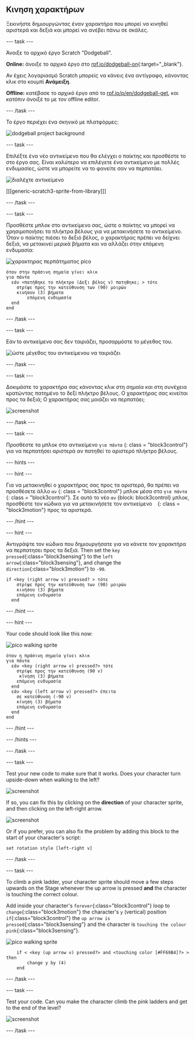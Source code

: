 ## Κινηση χαρακτήρων

Ξεκινήστε δημιουργώντας έναν χαρακτήρα που μπορεί να κινηθεί αριστερά και δεξιά και μπορεί να ανέβει πάνω σε σκάλες.

\--- task \---

Άνοιξε το αρχικό έργο Scratch "Dodgeball".

**Online:** άνοιξε το αρχικό έργο στο [rpf.io/dodgeball-on](http://rpf.io/dodgeball-on){:target="_blank"}.

Αν έχεις λογαριασμό Scratch μπορείς να κάνεις ένα αντίγραφο, κάνοντας κλικ στο κουμπί **Ανάμειξη**.

**Offline:** κατέβασε το αρχικό έργο από το [rpf.io/p/en/dodgeball-get](http://rpf.io/p/en/dodgeball-get), και κατόπιν άνοιξέ το με τον offline editor.

\--- /task \---

Το έργο περιέχει ένα σκηνικό με πλατφόρμες:

![dodgeball project background](images/dodge-background.png)

\--- task \---

Επιλέξτε ένα νέο αντικείμενο που θα ελέγχει ο παίκτης και προσθέστε το στο έργο σας. Είναι καλύτερο να επιλέγετε ένα αντικείμενο με πολλές ενδυμασίες, ώστε να μπορείτε να το φανείτε σαν να περπατάει.

![διαλέχτε αντικείμενο](images/dodge-characters.png)

[[[generic-scratch3-sprite-from-library]]]

\--- /task \---

\--- task \---

Προσθέστε μπλοκ στο αντικείμενο σας, ώστε ο παίκτης να μπορεί να χρησιμοποιήσει τα πλήκτρα βέλους για να μετακινήσετε το αντικείμενο. Όταν ο παίκτης πιέσει το δεξιό βέλος, ο χαρακτήρας πρέπει να δείχνει δεξιά, να μετακινεί μερικά βήματα και να αλλάζει στην επόμενη ενδυμασία:

![χαρακτηρας περπάτηματος pico](images/pico_walking_sprite.png)

```blocks3
όταν στην πράσινη σημαία γίνει κλικ
για πάντα 
  εάν <πατήθηκε το πλήκτρο (Δεξι βέλος v) πατηθηκε; > τότε 
    στρίψε προς την κατεύθυνση των (90) μοιρών 
    κινήσου (3) βήματα
        επόμενη ενδυμασία
  end 
end
```

\--- /task \---

\--- task \---

Εάν tο αντικείμενο σας δεν ταιριάζει, προσαρμόστε το μέγεθος του.

![ώστε μέγεθος του αντικείμενοu να ταιριάζει](images/dodge-sprite-size-annotated.png)

\--- /task \---

\--- task \---

Δοκιμάστε το χαρακτήρα σας κάνοντας κλικ στη σημαία και στη συνέχεια κρατώντας πατημένο το δεξί πλήκτρο βέλους. Ο χαρακτήρας σας κινείται προς τα δεξιά; Ο χαρακτήρας σας μοιάζει να περπατάει;

![screenshot](images/dodge-walking.png)

\--- /task \---

\--- task \---

Προσθέστε τα μπλοκ στο αντικείμενο ` για πάντα ` {: class = "block3control"} για να περπατήσει αριστερά αν πατηθεί το αριστερό πλήκτρο βέλους.

\--- hints \---

\--- hint \---

Για να μετακινηθεί ο χαρακτήρας σας προς τα αριστερά, θα πρέπει να προσθέσετε άλλο ` αν ` {: class = "block3control"} μπλοκ μέσα στο ` για πάντα ` {: class = "block3control"}. Σε αυτό το νέο ` αν ` {block: block3control} μπλοκ, προσθέστε τον κώδικα για να μετακινήσετε τον αντικείμενο ` ` {: class = "block3motion"} προς τα αριστερά.

\--- /hint \---

\--- hint \---

Αντιγράψτε τον κώδικα που δημιουργήσατε για να κάνετε τον χαρακτήρα να περπατησει προς τα δεξιά. Then set the `key pressed`{:class="block3sensing"} to the `left arrow`{:class="block3sensing"}, and change the `direction`{:class="block3motion"} to `-90`.

```blocks3
if <key (right arrow v) pressed? > τότε 
    στρίψε προς την κατεύθυνση των (90) μοιρών 
    κινήσου (3) βήματα
    επόμενη ενδυμασία
  end
```

\--- /hint \---

\--- hint \---

Your code should look like this now:

![pico walking sprite](images/pico_walking_sprite.png)

```blocks3
όταν η πράσινη σημαία γίνει κλικ
για πάντα 
  εάν <key (right arrow v) pressed?> τότε 
    στρίψε προς την κατεύθυνση (90 v)
     κίνηση (3) βήματα
    επόμενη ενδυμασία
  end
  εάν <key (left arrow v) pressed?> έπειτα 
    σε κατεύθυνση (-90 v)
    κίνηση (3) βήματα
    επόμενη ενδυμασία
  end
end
```

\--- /hint \---

\--- /hints \---

\--- /task \---

\--- task \---

Test your new code to make sure that it works. Does your character turn upside-down when walking to the left?

![screenshot](images/dodge-upside-down.png)

If so, you can fix this by clicking on the **direction** of your character sprite, and then clicking on the left-right arrow.

![screenshot](images/dodge-left-right-annotated.png)

Or if you prefer, you can also fix the problem by adding this block to the start of your character's script:

```blocks3
set rotation style [left-right v]
```

\--- /task \---

\--- task \---

To climb a pink ladder, your character sprite should move a few steps upwards on the Stage whenever the up arrow is pressed **and** the character is touching the correct colour.

Add inside your character's `forever`{:class="block3control"} loop to `change`{:class="block3motion"} the character's `y` (vertical) position `if`{:class="block3control"} the `up arrow is pressed`{:class="block3sensing"} and the character is `touching the colour pink`{:class="block3sensing"}.

![pico walking sprite](images/pico_walking_sprite.png)

```blocks3
    if < <key (up arrow v) pressed?> and <touching color [#FF69B4]?> > then
        change y by (4)
    end
```

\--- /task \---

\--- task \---

Test your code. Can you make the character climb the pink ladders and get to the end of the level?

![screenshot](images/dodge-test-character.png)

\--- /task \---